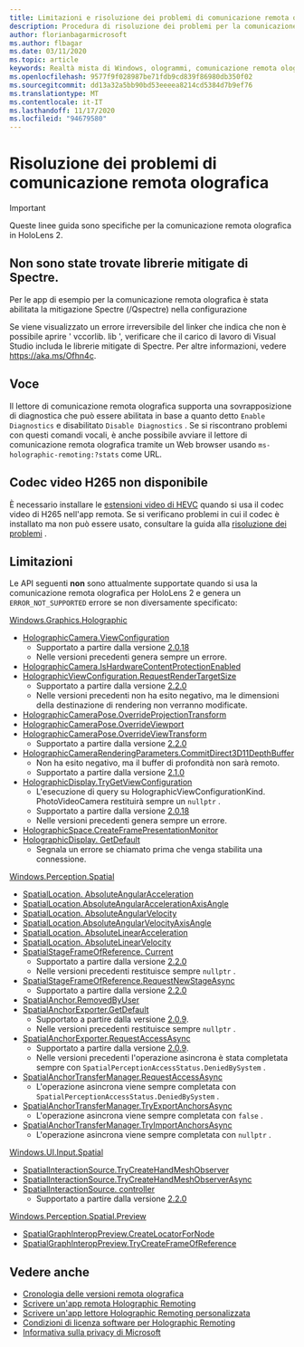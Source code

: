 ```yaml
---
title: Limitazioni e risoluzione dei problemi di comunicazione remota olografica
description: Procedura di risoluzione dei problemi per la comunicazione remota olografica in HoloLens 2.
author: florianbagarmicrosoft
ms.author: flbagar
ms.date: 03/11/2020
ms.topic: article
keywords: Realtà mista di Windows, ologrammi, comunicazione remota olografica, rendering remoto, rendering di rete, HoloLens, ologrammi remoti, risoluzione dei problemi, guida, cuffie per realtà mista, auricolare di realtà mista di Windows, auricolare della realtà virtuale
ms.openlocfilehash: 9577f9f028987be71fdb9cd839f86980db350f02
ms.sourcegitcommit: dd13a32a5bb90bd53eeeea8214cd5384d7b9ef76
ms.translationtype: MT
ms.contentlocale: it-IT
ms.lasthandoff: 11/17/2020
ms.locfileid: "94679580"
---
```

# <a name="holographic-remoting-troubleshooting"></a>Risoluzione dei problemi di comunicazione remota olografica

> [!IMPORTANT]
> Queste linee guida sono specifiche per la comunicazione remota olografica in HoloLens 2.

## <a name="spectre-mitigated-libraries-not-found"></a>Non sono state trovate librerie mitigate di Spectre.

Per le app di esempio per la comunicazione remota olografica è stata abilitata la mitigazione Spectre (/Qspectre) nella configurazione

Se viene visualizzato un errore irreversibile del linker che indica che non è possibile aprire ' vccorlib. lib ', verificare che il carico di lavoro di Visual Studio includa le librerie mitigate di Spectre. Per altre informazioni, vedere https://aka.ms/Ofhn4c.

## <a name="speech"></a>Voce

Il lettore di comunicazione remota olografica supporta una sovrapposizione di diagnostica che può essere abilitata in base a quanto detto ```Enable Diagnostics``` e disabilitato ```Disable Diagnostics``` . Se si riscontrano problemi con questi comandi vocali, è anche possibile avviare il lettore di comunicazione remota olografica tramite un Web browser usando ```ms-holographic-remoting:?stats``` come URL.

## <a name="h265-video-codec-not-available"></a>Codec video H265 non disponibile

È necessario installare le [estensioni video di HEVC](https://www.microsoft.com/p/hevc-video-extensions/9nmzlz57r3t7) quando si usa il codec video di H265 nell'app remota. Se si verificano problemi in cui il codec è installato ma non può essere usato, consultare la guida alla [risoluzione dei problemi](https://docs.microsoft.com/azure/remote-rendering/resources/troubleshoot#h265-codec-not-available) .

## <a name="limitations"></a>Limitazioni

Le API seguenti **non** sono attualmente supportate quando si usa la comunicazione remota olografica per HoloLens 2 e genera un ```ERROR_NOT_SUPPORTED``` errore se non diversamente specificato:

[Windows.Graphics.Holographic](https://docs.microsoft.com/uwp/api/windows.graphics.holographic)

* [HolographicCamera.ViewConfiguration](https://docs.microsoft.com/uwp/api/windows.graphics.holographic.holographiccamera.viewconfiguration)
  - Supportato a partire dalla versione [2.0.18](holographic-remoting-version-history.md#v2.0.18)
  - Nelle versioni precedenti genera sempre un errore.
* [HolographicCamera.IsHardwareContentProtectionEnabled](https://docs.microsoft.com/uwp/api/windows.graphics.holographic.holographiccamera.ishardwarecontentprotectionenabled#Windows_Graphics_Holographic_HolographicCamera_IsHardwareContentProtectionEnabled)
* [HolographicViewConfiguration.RequestRenderTargetSize](https://docs.microsoft.com/uwp/api/windows.graphics.holographic.holographicviewconfiguration.requestrendertargetsize#Windows_Graphics_Holographic_HolographicViewConfiguration_RequestRenderTargetSize_Windows_Foundation_Size_)
  - Supportato a partire dalla versione [2.2.0](holographic-remoting-version-history.md#v2.2.0)
  - Nelle versioni precedenti non ha esito negativo, ma le dimensioni della destinazione di rendering non verranno modificate.
* [HolographicCameraPose.OverrideProjectionTransform](https://docs.microsoft.com/uwp/api/windows.graphics.holographic.holographiccamerapose.overrideprojectiontransform)
* [HolographicCameraPose.OverrideViewport](https://docs.microsoft.com/uwp/api/windows.graphics.holographic.holographiccamerapose.overrideviewport)
* [HolographicCameraPose.OverrideViewTransform](https://docs.microsoft.com/uwp/api/windows.graphics.holographic.holographiccamerapose.overrideviewtransform)
  - Supportato a partire dalla versione [2.2.0](holographic-remoting-version-history.md#v2.2.0)
* [HolographicCameraRenderingParameters.CommitDirect3D11DepthBuffer](https://docs.microsoft.com/uwp/api/windows.graphics.holographic.holographiccamerarenderingparameters.commitdirect3d11depthbuffer#Windows_Graphics_Holographic_HolographicCameraRenderingParameters_CommitDirect3D11DepthBuffer_Windows_Graphics_DirectX_Direct3D11_IDirect3DSurface_)
  - Non ha esito negativo, ma il buffer di profondità non sarà remoto.
  - Supportato a partire dalla versione [2.1.0](holographic-remoting-version-history.md#v2.1.0)
* [HolographicDisplay.TryGetViewConfiguration](https://docs.microsoft.com/uwp/api/windows.graphics.holographic.holographicdisplay.trygetviewconfiguration)
  - L'esecuzione di query su HolographicViewConfigurationKind. PhotoVideoCamera restituirà sempre un ```nullptr``` .
  - Supportato a partire dalla versione [2.0.18](holographic-remoting-version-history.md#v2.0.18)
  - Nelle versioni precedenti genera sempre un errore.
* [HolographicSpace.CreateFramePresentationMonitor](https://docs.microsoft.com/uwp/api/windows.graphics.holographic.holographicspace.createframepresentationmonitor)
* [HolographicDisplay. GetDefault](https://docs.microsoft.com/uwp/api/windows.graphics.holographic.holographicdisplay.getdefault#Windows_Graphics_Holographic_HolographicDisplay_GetDefault)
  - Segnala un errore se chiamato prima che venga stabilita una connessione.


[Windows.Perception.Spatial](https://docs.microsoft.com/uwp/api/windows.perception.spatial)

* [SpatialLocation. AbsoluteAngularAcceleration](https://docs.microsoft.com/uwp/api/windows.perception.spatial.spatiallocation.absoluteangularacceleration)
* [SpatialLocation.AbsoluteAngularAccelerationAxisAngle](https://docs.microsoft.com/uwp/api/windows.perception.spatial.spatiallocation.absoluteangularaccelerationaxisangle)
* [SpatialLocation. AbsoluteAngularVelocity](https://docs.microsoft.com/uwp/api/windows.perception.spatial.spatiallocation.absoluteangularvelocity)
* [SpatialLocation.AbsoluteAngularVelocityAxisAngle](https://docs.microsoft.com/uwp/api/windows.perception.spatial.spatiallocation.absoluteangularvelocityaxisangle)
* [SpatialLocation. AbsoluteLinearAcceleration](https://docs.microsoft.com/uwp/api/windows.perception.spatial.spatiallocation.absolutelinearacceleration)
* [SpatialLocation. AbsoluteLinearVelocity](https://docs.microsoft.com/uwp/api/windows.perception.spatial.spatiallocation.absolutelinearvelocity)
* [SpatialStageFrameOfReference. Current](https://docs.microsoft.com/uwp/api/windows.perception.spatial.spatialstageframeofreference.current)
  - Supportato a partire dalla versione [2.2.0](holographic-remoting-version-history.md#v2.2.0)
  - Nelle versioni precedenti restituisce sempre ```nullptr``` .
* [SpatialStageFrameOfReference.RequestNewStageAsync](https://docs.microsoft.com/uwp/api/windows.perception.spatial.spatialstageframeofreference.requestnewstageasync)
  - Supportato a partire dalla versione [2.2.0](holographic-remoting-version-history.md#v2.2.0)
* [SpatialAnchor.RemovedByUser](https://docs.microsoft.com/uwp/api/windows.perception.spatial.spatialanchor.removedbyuser)
* [SpatialAnchorExporter.GetDefault](https://docs.microsoft.com/uwp/api/windows.perception.spatial.spatialanchorexporter.getdefault
)
  - Supportato a partire dalla versione [2.0.9](holographic-remoting-version-history.md#v2.0.9). 
  - Nelle versioni precedenti restituisce sempre ```nullptr``` . 
* [SpatialAnchorExporter.RequestAccessAsync](https://docs.microsoft.com/uwp/api/windows.perception.spatial.spatialanchorexporter.requestaccessasync
)
  - Supportato a partire dalla versione [2.0.9](holographic-remoting-version-history.md#v2.0.9). 
  - Nelle versioni precedenti l'operazione asincrona è stata completata sempre con ```SpatialPerceptionAccessStatus.DeniedBySystem``` .
* [SpatialAnchorTransferManager.RequestAccessAsync](https://docs.microsoft.com/uwp/api/windows.perception.spatial.spatialanchortransfermanager.requestaccessasync#Windows_Perception_Spatial_SpatialAnchorTransferManager_RequestAccessAsync)
  - L'operazione asincrona viene sempre completata con ```SpatialPerceptionAccessStatus.DeniedBySystem``` .
* [SpatialAnchorTransferManager.TryExportAnchorsAsync](https://docs.microsoft.com/uwp/api/windows.perception.spatial.spatialanchortransfermanager.tryexportanchorsasync#Windows_Perception_Spatial_SpatialAnchorTransferManager_TryExportAnchorsAsync_Windows_Foundation_Collections_IIterable_Windows_Foundation_Collections_IKeyValuePair_System_String_Windows_Perception_Spatial_SpatialAnchor___Windows_Storage_Streams_IOutputStream_)
  - L'operazione asincrona viene sempre completata con ```false``` .
* [SpatialAnchorTransferManager.TryImportAnchorsAsync](https://docs.microsoft.com/uwp/api/windows.perception.spatial.spatialanchortransfermanager.tryimportanchorsasync
)
  - L'operazione asincrona viene sempre completata con ```nullptr``` .

[Windows.UI.Input.Spatial](https://docs.microsoft.com/uwp/api/windows.ui.input.spatial)

* [SpatialInteractionSource.TryCreateHandMeshObserver](https://docs.microsoft.com/uwp/api/windows.ui.input.spatial.spatialinteractionsource.trycreatehandmeshobserver#Windows_UI_Input_Spatial_SpatialInteractionSource_TryCreateHandMeshObserver)
* [SpatialInteractionSource.TryCreateHandMeshObserverAsync](https://docs.microsoft.com/uwp/api/windows.ui.input.spatial.spatialinteractionsource.trycreatehandmeshobserverasync)
* [SpatialInteractionSource. controller](https://docs.microsoft.com/uwp/api/windows.ui.input.spatial.spatialinteractionsource.controller#Windows_UI_Input_Spatial_SpatialInteractionSource_Controller)
  - Supportato a partire dalla versione [2.2.0](holographic-remoting-version-history.md#v2.2.0)

[Windows.Perception.Spatial.Preview](https://docs.microsoft.com/uwp/api/windows.perception.spatial.preview)

* [SpatialGraphInteropPreview.CreateLocatorForNode](https://docs.microsoft.com/uwp/api/windows.perception.spatial.preview.spatialgraphinteroppreview.createlocatorfornode)
* [SpatialGraphInteropPreview.TryCreateFrameOfReference](https://docs.microsoft.com/uwp/api/windows.perception.spatial.preview.spatialgraphinteroppreview.trycreateframeofreference)

## <a name="see-also"></a>Vedere anche
* [Cronologia delle versioni remota olografica](holographic-remoting-version-history.md)
* [Scrivere un'app remota Holographic Remoting](holographic-remoting-create-host.md)
* [Scrivere un'app lettore Holographic Remoting personalizzata](holographic-remoting-create-player.md)
* [Condizioni di licenza software per Holographic Remoting](https://docs.microsoft.com/legal/mixed-reality/microsoft-holographic-remoting-software-license-terms)
* [Informativa sulla privacy di Microsoft](https://go.microsoft.com/fwlink/?LinkId=521839)
